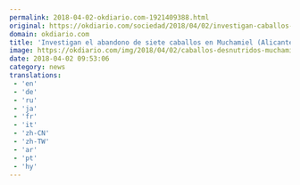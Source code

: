 ```yaml
---
permalink: 2018-04-02-okdiario.com-1921409388.html
original: https://okdiario.com/sociedad/2018/04/02/investigan-caballos-abandono-muchamiel-alicante-2051804
domain: okdiario.com
title: 'Investigan el abandono de siete caballos en Muchamiel (Alicante)'
image: https://okdiario.com/img/2018/04/02/caballos-desnutridos-muchamiel-alicante.jpg
date: 2018-04-02 09:53:06
category: news
translations: 
 - 'en'
 - 'de'
 - 'ru'
 - 'ja'
 - 'fr'
 - 'it'
 - 'zh-CN'
 - 'zh-TW'
 - 'ar'
 - 'pt'
 - 'hy'
---
```


